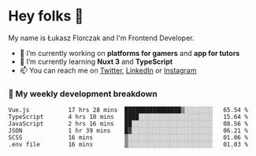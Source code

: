 # Hey folks 👋

My name is Łukasz Florczak and I'm Frontend Developer. 

- 🔭 I’m currently working on **platforms for gamers** and **app for tutors**
- 🌱 I’m currently learning **Nuxt 3** and **TypeScript**
- 📫 You can reach me on [Twitter](https://twitter.com/lukaszflorczak), [LinkedIn](https://pl.linkedin.com/in/lukasz-florczak) or [Instagram](https://instagram.com/lukaszflorczak)


### 🧮 My weekly development breakdown

<!--START_SECTION:waka-->

```text
Vue.js           17 hrs 28 mins  ████████████████▒░░░░░░░░   65.54 %
TypeScript       4 hrs 10 mins   ████░░░░░░░░░░░░░░░░░░░░░   15.64 %
JavaScript       2 hrs 16 mins   ██░░░░░░░░░░░░░░░░░░░░░░░   08.56 %
JSON             1 hr 39 mins    █▓░░░░░░░░░░░░░░░░░░░░░░░   06.21 %
SCSS             16 mins         ▒░░░░░░░░░░░░░░░░░░░░░░░░   01.06 %
.env file        16 mins         ▒░░░░░░░░░░░░░░░░░░░░░░░░   01.03 %
```

<!--END_SECTION:waka-->

<!--
**lukaszflorczak/lukaszflorczak** is a ✨ _special_ ✨ repository because its `README.md` (this file) appears on your GitHub profile.

Here are some ideas to get you started:

- 🔭 I’m currently working on ...
- 🌱 I’m currently learning ...
- 👯 I’m looking to collaborate on ...
- 🤔 I’m looking for help with ...
- 💬 Ask me about ...
- 📫 How to reach me: ...
- 😄 Pronouns: ...
- ⚡ Fun fact: ...
-->
